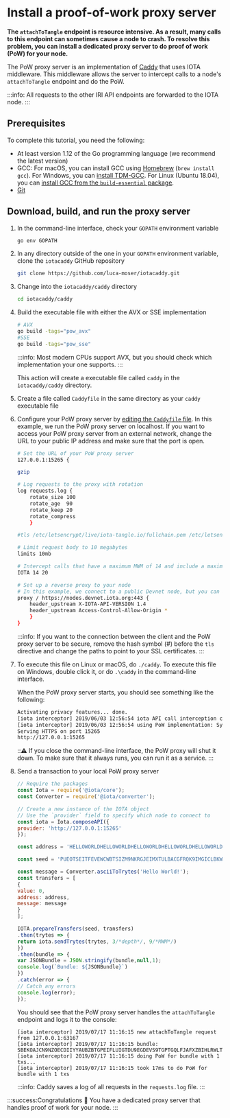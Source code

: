 # Install a proof-of-work proxy server

**The `attachToTangle` endpoint is resource intensive. As a result, many calls to this endpoint can sometimes cause a node to crash. To resolve this problem, you can install a dedicated proxy server to do proof of work (PoW) for your node.**

The PoW proxy server is an implementation of [Caddy](https://caddyserver.com/) that uses IOTA middleware. This middleware allows the server to intercept calls to a node's `attachToTangle` endpoint and do the PoW.

:::info:
All requests to the other IRI API endpoints are forwarded to the IOTA node.
:::

## Prerequisites

To complete this tutorial, you need the following:

- At least version 1.12 of the Go programming language (we recommend the latest version)
- GCC: For macOS, you can install GCC using [Homebrew](https://brew.sh/) (`brew install gcc`). For Windows, you can [install TDM-GCC](http://tdm-gcc.tdragon.net/download). For Linux (Ubuntu 18.04), you can [install GCC from the `build-essential` package](https://linuxize.com/post/how-to-install-gcc-compiler-on-ubuntu-18-04/).
- [Git](https://git-scm.com/downloads)

## Download, build, and run the proxy server

1. In the command-line interface, check your `GOPATH` environment variable

    ```bash
    go env GOPATH
    ````

2. In any directory outside of the one in your `GOPATH` environment variable, clone the `iotacaddy` GitHub repository

    ```bash
    git clone https://github.com/luca-moser/iotacaddy.git
    ```

3. Change into the `iotacaddy/caddy` directory

    ```bash
    cd iotacaddy/caddy
    ```

4. Build the executable file with either the AVX or SSE implementation

    ```bash
    # AVX
    go build -tags="pow_avx"
    #SSE
    go build -tags="pow_sse"
    ```

    :::info:
    Most modern CPUs support AVX, but you should check which implementation your one supports.
    :::

    This action will create a executable file called `caddy` in the `iotacaddy/caddy` directory.

5. Create a file called `Caddyfile` in the same directory as your `caddy` executable file

6. Configure your PoW proxy server by [editing the `Caddyfile` file](https://caddyserver.com/tutorial/caddyfile). In this example, we run the PoW proxy server on localhost. If you want to access your PoW proxy server from an external network, change the URL to your public IP address and make sure that the port is open. 

    ```bash
    # Set the URL of your PoW proxy server
    127.0.0.1:15265 {

    gzip

    # Log requests to the proxy with rotation
    log requests.log {
        rotate_size 100
        rotate_age  90
        rotate_keep 20
        rotate_compress
        }

    #tls /etc/letsencrypt/live/iota-tangle.io/fullchain.pem /etc/letsencrypt/live/iota-tangle.io/privkey.pem

    # Limit request body to 10 megabytes
    limits 10mb

    # Intercept calls that have a maximum MWM of 14 and include a maximum of 20 transactions per call
   IOTA 14 20

    # Set up a reverse proxy to your node
    # In this example, we connect to a public Devnet node, but you can also connect to your own node
    proxy / https://nodes.devnet.iota.org:443 {
        header_upstream X-IOTA-API-VERSION 1.4
        header_upstream Access-Control-Allow-Origin *
        }
    }
    ```

    :::info:
    If you want to the connection between the client and the PoW proxy server to be secure, remove the hash symbol (#) before the `tls` directive and change the paths to point to your SSL certificates.
    :::

7. To execute this file on Linux or macOS, do `./caddy`. To execute this file on Windows, double click it, or do `.\caddy` in the command-line interface.

    When the PoW proxy server starts, you should see something like the following:

    ```bash
    Activating privacy features... done.                                                                                             
    [iota interceptor] 2019/06/03 12:56:54 iota API call interception configured with max bundle txs limit of 20 and max MWM of 14   
    [iota interceptor] 2019/06/03 12:56:54 using PoW implementation: SyncAVX                                                                             
    Serving HTTPS on port 15265                                                                                                      
    http://127.0.0.1:15265
    ```

    :::warning:
    If you close the command-line interface, the PoW proxy will shut it down. To make sure that it always runs, you can run it as a service.
    :::

8. Send a transaction to your local PoW proxy server

    ```js
    // Require the packages
    const Iota = require('@iota/core');
    const Converter = require('@iota/converter');

    // Create a new instance of the IOTA object
    // Use the `provider` field to specify which node to connect to
    const iota = Iota.composeAPI({
    provider: 'http://127.0.0.1:15265'
    });

    const address = 'HELLOWORLDHELLOWORLDHELLOWORLDHELLOWORLDHELLOWORLDHELLOWORLDHELLOWORLDHELLOWORLDD';

    const seed = 'PUEOTSEITFEVEWCWBTSIZM9NKRGJEIMXTULBACGFRQK9IMGICLBKW9TTEVSDQMGWKBXPVCBMMCXWMNPDX';

    const message = Converter.asciiToTrytes('Hello World!');
    const transfers = [
    {
    value: 0,
    address: address,
    message: message
    }
    ];

   IOTA.prepareTransfers(seed, transfers)
    .then(trytes => {
    return iota.sendTrytes(trytes, 3/*depth*/, 9/*MWM*/)
    })
    .then(bundle => {
    var JSONBundle = JSON.stringify(bundle,null,1);
    console.log(`Bundle: ${JSONBundle}`)
    })
    .catch(error => {
    // Catch any errors
    console.log(error);
    });
    ```

    You should see that the PoW proxy server handles the `attachToTangle` endpoint and logs it to the console:

    ```
    [iota interceptor] 2019/07/17 11:16:15 new attachToTangle request from 127.0.0.1:63167
    [iota interceptor] 2019/07/17 11:16:15 bundle: SBEKOAJCN9NZOECDIIYYAUBZBTGPEIFLUIGTDU9EGDEVS9TGPTGQLFJAFXZBIHLRWLTAZLALRXOFOPTXB
    [iota interceptor] 2019/07/17 11:16:15 doing PoW for bundle with 1 txs...
    [iota interceptor] 2019/07/17 11:16:15 took 17ms to do PoW for bundle with 1 txs
    ```

    :::info:
    Caddy saves a log of all requests in the `requests.log` file.
    :::

:::success:Congratulations :tada:
You have a dedicated proxy server that handles proof of work for your node.
:::

